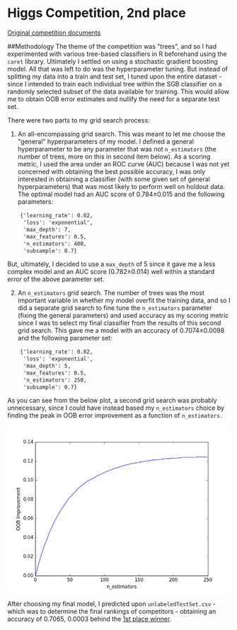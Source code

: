 # Higgs Competition, 2nd place
[Original competition documents](https://github.com/MachinesWhoLearn/competitions/tree/master/higgs)

##Methodology
The theme of the competition was "trees", and so I had experimented with various tree-based classifiers in R beforehand using the ```caret``` library. Ultimately I settled on using a stochastic gradient boosting model. All that was left to do was the hyperparameter tuning. But instead of splitting my data into a train and test set, I tuned upon the entire dataset - since I intended to train each individual tree within the SGB classifier on a randomly selected subset of the data available for training. This would allow me to obtain OOB error estimates and nullify the need for a separate test set.

There were two parts to my grid search process:

1. An all-encompassing grid search. This was meant to let me choose the "general" hyperparameters of my model. I defined a general hyperparameter to be any parameter that was not ```n_estimators``` (the number of trees, more on this in second item below). As a scoring metric, I used the area under an ROC curve (AUC) because I was not yet concerned with obtaining the best possible accuracy, I was only interested in obtaining a classifier (with some given set of general hyperparameters) that was most likely to perform well on holdout data. The optimal model had an AUC score of 0.784±0.015 and the following parameters:
```
    {'learning_rate': 0.02,
     'loss': 'exponential',
     'max_depth': 7,
     'max_features': 0.5,
     'n_estimators': 400,
     'subsample': 0.7}
```
But, ultimately, I decided to use a ```max_depth``` of 5 since it gave me a less complex model and an AUC score (0.782±0.014) well within a standard error of the above parameter set.

2. An ```n_estimators``` grid search. The number of trees was the most important variable in whether my model overfit the training data, and so I did a separate grid search to fine tune the ```n_estimators``` parameter (fixing the general parameters) and used accuracy as my scoring metric since I was to select my final classifier from the results of this second grid search. This gave me a model with an accuracy of 0.7074±0.0098 and the following parameter set: 
```
    {'learning_rate': 0.02,
     'loss': 'exponential',
     'max_depth': 5,
     'max_features': 0.5,
     'n_estimators': 250,
     'subsample': 0.7}
```
As you can see from the below plot, a second grid search was probably unnecessary, since I could have instead based my ```n_estimators``` choice by finding the peak in OOB error improvement as a function of ```n_estimators```.

![OOB improvement](https://github.com/philerooski/mwl/blob/master/higgs/oob.png)

After choosing my final model, I predicted upon ```unlabeledTestSet.csv``` - which was to determine the final rankings of competitors - obtaining an accuracy of 0.7065, 0.0003 behind the [1st place winner](https://github.com/nelson-liu/ML-competitions/tree/master/MWL/01%20Higgs).

